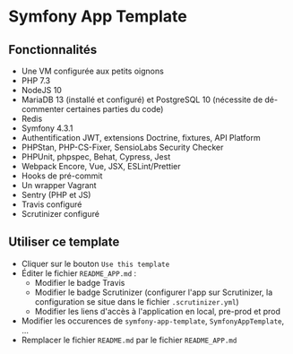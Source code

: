 # Symfony App Template

## Fonctionnalités

- Une VM configurée aux petits oignons
- PHP 7.3
- NodeJS 10
- MariaDB 13 (installé et configuré) et PostgreSQL 10 (nécessite de dé-commenter certaines parties du code)
- Redis
- Symfony 4.3.1
- Authentification JWT, extensions Doctrine, fixtures, API Platform
- PHPStan, PHP-CS-Fixer, SensioLabs Security Checker
- PHPUnit, phpspec, Behat, Cypress, Jest
- Webpack Encore, Vue, JSX, ESLint/Prettier
- Hooks de pré-commit
- Un wrapper Vagrant
- Sentry (PHP et JS)
- Travis configuré
- Scrutinizer configuré

## Utiliser ce template

- Cliquer sur le bouton `Use this template`
- Éditer le fichier `README_APP.md` :
  - Modifier le badge Travis
  - Modifier le badge Scrutinizer (configurer l'app sur Scrutinizer, la configuration se situe dans le fichier `.scrutinizer.yml`)
  - Modifier les liens d'accès à l'application en local, pre-prod et prod
- Modifier les occurences de `symfony-app-template`, `SymfonyAppTemplate`, ...
- Remplacer le fichier `README.md` par le fichier `README_APP.md`
